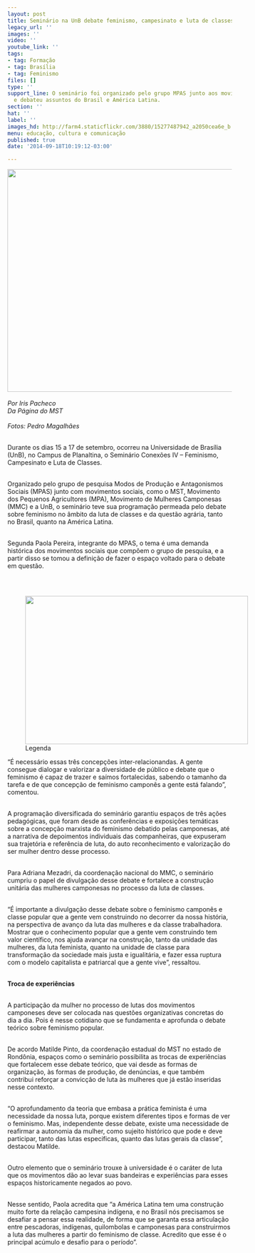 ```yaml
---
layout: post
title: Seminário na UnB debate feminismo, campesinato e luta de classes
legacy_url: ''
images: ''
video: ''
youtube_link: ''
tags:
- tag: Formação
- tag: Brasília
- tag: Feminismo
files: []
type: ''
support_line: O seminário foi organizado pelo grupo MPAS junto aos movimentos sociais,
  e debateu assuntos do Brasil e América Latina.
section: ''
hat: ''
label: ''
images_hd: http://farm4.staticflickr.com/3880/15277487942_a2050cea6e_b.jpg
menu: educação, cultura e comunicação
published: true
date: '2014-09-18T10:19:12-03:00'

---
```

<p><img alt="" height="500" src="http://farm4.staticflickr.com/3880/15277487942_a2050cea6e_b.jpg" width="750" /><br />
<br />
<em>Por Iris Pacheco<br />
Da P&aacute;gina do MST<br />
<br />
Fotos: Pedro Magalh&atilde;es</em></p>

<p><br />
Durante os dias 15 a 17 de setembro, ocorreu na Universidade de Bras&iacute;lia (UnB), no Campus de Planaltina, o Semin&aacute;rio Conex&otilde;es IV &ndash; Feminismo, Campesinato e Luta de Classes.&nbsp;</p>

<p><br />
Organizado pelo grupo de pesquisa Modos de Produ&ccedil;&atilde;o e Antagonismos Sociais (MPAS) junto com movimentos sociais, como o MST, Movimento dos Pequenos Agricultores (MPA), Movimento de Mulheres Camponesas (MMC) e a UnB, o semin&aacute;rio teve sua programa&ccedil;&atilde;o permeada pelo debate sobre feminismo no &acirc;mbito da luta de classes e da quest&atilde;o agr&aacute;ria, tanto no Brasil, quanto na Am&eacute;rica Latina.</p>

<p><br />
Segunda Paola Pereira, integrante do MPAS, o tema &eacute; uma demanda hist&oacute;rica dos movimentos sociais que comp&otilde;em o grupo de pesquisa, e a partir disso se tomou a defini&ccedil;&atilde;o de fazer o espa&ccedil;o voltado para o debate em quest&atilde;o.</p>

<p>&nbsp;</p>

<figure class="image" style="float:left"><img alt="" height="333" src="http://farm4.staticflickr.com/3877/15091130259_e62599443b_b.jpg" width="500" />
<figcaption>Legenda</figcaption>
</figure>

<p>&ldquo;&Eacute; necess&aacute;rio essas tr&ecirc;s concep&ccedil;&otilde;es inter-relacionandas. A gente consegue dialogar e valorizar a diversidade de p&uacute;blico e debate que o feminismo &eacute; capaz de trazer e sa&iacute;mos fortalecidas, sabendo o tamanho da tarefa e de que concep&ccedil;&atilde;o de feminismo campon&ecirc;s a gente est&aacute; falando&rdquo;, comentou.</p>

<p><br />
A programa&ccedil;&atilde;o diversificada do semin&aacute;rio garantiu espa&ccedil;os de tr&ecirc;s a&ccedil;&otilde;es pedag&oacute;gicas, que foram desde as confer&ecirc;ncias e exposi&ccedil;&otilde;es tem&aacute;ticas sobre a concep&ccedil;&atilde;o marxista do feminismo debatido pelas camponesas, at&eacute; a narrativa de depoimentos individuais das companheiras, que expuseram sua trajet&oacute;ria e refer&ecirc;ncia de luta, do auto reconhecimento e valoriza&ccedil;&atilde;o do ser mulher dentro desse processo.</p>

<p><br />
Para Adriana Mezadri, da coordena&ccedil;&atilde;o nacional do MMC, o semin&aacute;rio cumpriu o papel de divulga&ccedil;&atilde;o desse debate e fortalece a constru&ccedil;&atilde;o unit&aacute;ria das mulheres camponesas no processo da luta de classes.</p>

<p><br />
&ldquo;&Eacute; importante a divulga&ccedil;&atilde;o desse debate sobre o feminismo campon&ecirc;s e classe popular que a gente vem construindo no decorrer da nossa hist&oacute;ria, na perspectiva de avan&ccedil;o da luta das mulheres e da classe trabalhadora. Mostrar que o conhecimento popular que a gente vem construindo tem valor cient&iacute;fico, nos ajuda avan&ccedil;ar na constru&ccedil;&atilde;o, tanto da unidade das mulheres, da luta feminista, quanto na unidade de classe para transforma&ccedil;&atilde;o da sociedade mais justa e igualit&aacute;ria, e fazer essa ruptura com o modelo capitalista e patriarcal que a gente vive&rdquo;, ressaltou.</p>

<p><br />
<strong>Troca&nbsp;de experi&ecirc;ncias</strong></p>

<p><br />
A participa&ccedil;&atilde;o da mulher no processo de lutas dos movimentos camponeses deve ser colocada nas quest&otilde;es organizativas concretas do dia a dia. Pois &eacute; nesse cotidiano que se fundamenta e aprofunda o debate te&oacute;rico sobre feminismo popular.</p>

<p><br />
De acordo Matilde Pinto, da coordena&ccedil;&atilde;o estadual do MST no estado de Rond&ocirc;nia, espa&ccedil;os como o semin&aacute;rio possibilita as trocas de experi&ecirc;ncias que fortalecem esse debate te&oacute;rico, que vai desde as formas de organiza&ccedil;&atilde;o, &agrave;s formas de produ&ccedil;&atilde;o, de den&uacute;ncias, e que tamb&eacute;m contribui refor&ccedil;ar a convic&ccedil;&atilde;o de luta &agrave;s mulheres que j&aacute; est&atilde;o inseridas nesse contexto.</p>

<p><img alt="" src="http://farm4.staticflickr.com/3835/15277870555_d0122ac7ec_b.jpg" /><br />
<br />
&ldquo;O aprofundamento da teoria que embasa a pr&aacute;tica feminista &eacute; uma necessidade da nossa luta, porque existem diferentes tipos e formas de ver o feminismo. Mas, independente desse debate, existe uma necessidade de reafirmar a autonomia da mulher, como sujeito hist&oacute;rico que pode e deve participar, tanto das lutas especificas, quanto das lutas gerais da classe&rdquo;, destacou Matilde.</p>

<p><br />
Outro elemento que o semin&aacute;rio trouxe &agrave; universidade &eacute; o car&aacute;ter de luta que os movimentos d&atilde;o ao levar suas bandeiras e experi&ecirc;ncias para esses espa&ccedil;os historicamente negados ao povo.</p>

<p><br />
Nesse sentido, Paola acredita que &ldquo;a Am&eacute;rica Latina tem uma constru&ccedil;&atilde;o muito forte da rela&ccedil;&atilde;o campesina ind&iacute;gena, e no Brasil n&oacute;s precisamos se desafiar a pensar essa realidade, de forma que se garanta essa articula&ccedil;&atilde;o entre pescadoras, ind&iacute;genas, quilombolas e camponesas para construirmos a luta das mulheres a partir do feminismo de classe. Acredito que esse &eacute; o principal ac&uacute;mulo e desafio para o per&iacute;odo&rdquo;.</p>

<p><br />
<img alt="" src="http://farm4.staticflickr.com/3874/15274767601_cfbf2f7155_b.jpg" /></p>
